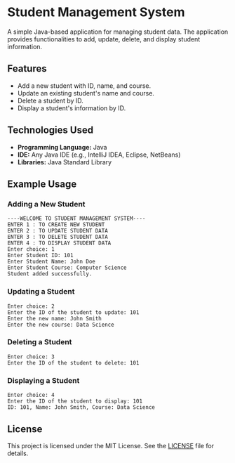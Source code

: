 # Student Management System

A simple Java-based application for managing student data. The application provides functionalities to add, update, delete, and display student information.

## Features

- Add a new student with ID, name, and course.
- Update an existing student's name and course.
- Delete a student by ID.
- Display a student's information by ID.

## Technologies Used

- **Programming Language:** Java
- **IDE:** Any Java IDE (e.g., IntelliJ IDEA, Eclipse, NetBeans)
- **Libraries:** Java Standard Library

## Example Usage

### Adding a New Student
```
----WELCOME TO STUDENT MANAGEMENT SYSTEM----
ENTER 1 : TO CREATE NEW STUDENT
ENTER 2 : TO UPDATE STUDENT DATA
ENTER 3 : TO DELETE STUDENT DATA
ENTER 4 : TO DISPLAY STUDENT DATA
Enter choice: 1
Enter Student ID: 101
Enter Student Name: John Doe
Enter Student Course: Computer Science
Student added successfully.
```

### Updating a Student
```
Enter choice: 2
Enter the ID of the student to update: 101
Enter the new name: John Smith
Enter the new course: Data Science
```

### Deleting a Student
```
Enter choice: 3
Enter the ID of the student to delete: 101
```

### Displaying a Student
```
Enter choice: 4
Enter the ID of the student to display: 101
ID: 101, Name: John Smith, Course: Data Science
```

## License

This project is licensed under the MIT License. See the [LICENSE](LICENSE) file for details.



